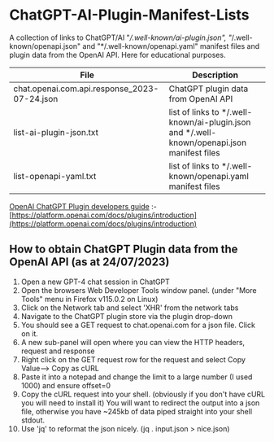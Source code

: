 # ChatGPT-AI-Plugin-Manifest-Lists #

A collection of links to ChatGPT/AI "*/.well-known/ai-plugin.json", "*/.well-known/openapi.json" and "*/.well-known/openapi.yaml" manifest files and plugin data from the OpenAI API. Here for educational purposes.

| File | Description |
|------|-------------|
| chat.openai.com.api.response_2023-07-24.json | ChatGPT plugin data from OpenAI API |
| list-ai-plugin-json.txt | list of links to */.well-known/ai-plugin.json and */.well-known/openapi.json manifest files |
| list-openapi-yaml.txt | list of links to */.well-known/openapi.yaml manifest files |

[OpenAI ChatGPT Plugin developers guide](https://platform.openai.com/docs/plugins/introduction) :- [https://platform.openai.com/docs/plugins/introduction](https://platform.openai.com/docs/plugins/introduction)

## How to obtain ChatGPT Plugin data from the OpenAI API (as at 24/07/2023) ##
1. Open a new GPT-4 chat session in ChatGPT
2. Open the browsers Web Developer Tools window panel. (under "More Tools" menu in Firefox v115.0.2 on Linux)
3. Click on the Network tab and select 'XHR' from the network tabs
4. Navigate to the ChatGPT plugin store via the plugin drop-down
5. You should see a GET request to chat.openai.com for a json file.
   Click on it.
6. A new sub-panel will open where you can view the HTTP headers, request and response
7. Right click on the GET request row for the request and select Copy Value--> Copy as cURL
8. Paste it into a notepad and change the limit to a large number (I used 1000) and ensure offset=0
9. Copy the cURL request into your shell. (obviously if you don't have cURL you will need to install it) You will want to redirect the output into a json file, otherwise you have ~245kb of data piped straight into your shell stdout.
10. Use 'jq' to reformat the json nicely. (jq . input.json > nice.json)
